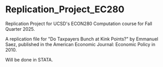 # Replication_Project_EC280
Replication Project for UCSD's ECON280 Computation course for Fall Quarter 2025.

A replication file for "Do Taxpayers Bunch at Kink Points?" by Emmanuel Saez, published in the American Economic Journal: Economic Policy in 2010.

Will be done in STATA.
